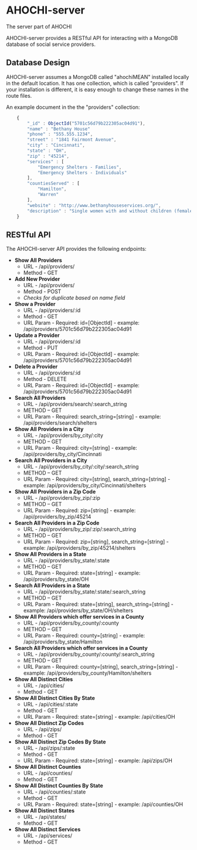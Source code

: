 # AHOCHI-server
The server part of AHOCHI

AHOCHI-server provides a RESTful API for interacting with a MongoDB database of social service providers.

## Database Design
AHOCHI-server assumes a MongoDB called "ahochiMEAN" installed locally in the default location. It has one collection, which is called "providers". If your installation is different, it is easy enough to change these names in the route files.

An example document in the the "providers" collection:

```javascript
    {
        "_id" : ObjectId("5701c56d79b222305ac04d91"),
   	    "name" : "Bethany House"
        "phone" : "555.555.1234",
        "street" : "1841 Fairmont Avenue",
        "city" : "Cincinnati",
        "state" : "OH",
        "zip" : "45214",
        "services" : [ 
            "Emergency Shelters - Families", 
            "Emergency Shelters - Individuals"
        ],
        "countiesServed" : [ 
            "Hamilton", 
            "Warren"
        ],
        "website" : "http://www.bethanyhouseservices.org/",
        "description" : "Single women with and without children (female children any age and male children 12 years old and younger) Must look for jobs and housing on a daily basis; Case management services"
    }
```

## RESTful API
The AHOCHI-server API provides the following endpoints:

* **Show All Providers**
	* URL - /api/providers/ 
	* Method - GET 
* **Add New Provider**
	* URL - /api/providers/ 
	* Method - POST
	* *Checks for duplicate based on name field*
* **Show a Provider**
	* URL - /api/providers/:id 
	* Method - GET
	* URL Param - Required: id=[ObjectId] - example: /api/providers/5701c56d79b222305ac04d91 
* **Update a Provider**
	* URL - /api/providers/:id 
	* Method - PUT
	* URL Param - Required: id=[ObjectId] - example: /api/providers/5701c56d79b222305ac04d91
* **Delete a Provider**
	* URL - /api/providers/:id 
	* Method - DELETE
	* URL Param - Required: id=[ObjectId] - example: /api/providers/5701c56d79b222305ac04d91
* **Search All Providers**
	* URL - /api/providers/search/:search_string 
	* METHOD – GET 
	* URL Param - Required: search_string=[string] - example: /api/providers/search/shelters
* **Show All Providers in a City**
	* URL - /api/providers/by_city/:city 
	* METHOD – GET 
	* URL Param - Required: city=[string] - example: /api/providers/by_city/Cincinnati
* **Search All Providers in a City**
	* URL - /api/providers/by_city/:city/:search_string 
	* METHOD – GET 
	* URL Param - Required: city=[string], search_string=[string] - example: /api/providers/by_city/Cincinnati/shelters
* **Show All Providers in a Zip Code**
	* URL - /api/providers/by_zip/:zip 
	* METHOD – GET 
	* URL Param - Required: zip=[string] - example: /api/providers/by_zip/45214
* **Search All Providers in a Zip Code**
	* URL - /api/providers/by_zip/:zip/:search_string 
	* METHOD – GET 
	* URL Param - Required: zip=[string], search_string=[string] - example: /api/providers/by_zip/45214/shelters
* **Show All Providers in a State**
	* URL - /api/providers/by_state/:state 
	* METHOD – GET 
	* URL Param - Required: state=[string] - example: /api/providers/by_state/OH
* **Search All Providers in a State**
	* URL - /api/providers/by_state/:state/:search_string 
	* METHOD – GET 
	* URL Param - Required: state=[string], search_string=[string] - example: /api/providers/by_state/OH/shelters
* **Show All Providers which offer services in a County**
	* URL - /api/providers/by_county/:county 
	* METHOD – GET 
	* URL Param - Required: county=[string] - example: /api/providers/by_state/Hamilton
* **Search All Providers which offer services in a County**
	* URL - /api/providers/by_county/:county/:search_string 
	* METHOD – GET 
	* URL Param - Required: county=[string], search_string=[string] - example: /api/providers/by_county/Hamilton/shelters
* **Show All Distinct Cities**
	* URL - /api/cities/ 
	* Method - GET 
* **Show All Distinct Cities By State**
	* URL - /api/cities/:state 
	* Method - GET 
	* URL Param - Required: state=[string] - example: /api/cities/OH
* **Show All Distinct Zip Codes**
	* URL - /api/zips/ 
	* Method - GET 
* **Show All Distinct Zip Codes By State**
	* URL - /api/zips/:state 
	* Method - GET 
	* URL Param - Required: state=[string] - example: /api/zips/OH
* **Show All Distinct Counties**
	* URL - /api/counties/ 
	* Method - GET 
* **Show All Distinct Counties By State**
	* URL - /api/counties/:state 
	* Method - GET 
	* URL Param - Required: state=[string] - example: /api/counties/OH
* **Show All Distinct States**
	* URL - /api/states/ 
	* Method - GET 
* **Show All Distinct Services**
	* URL - /api/services/ 
	* Method - GET 